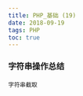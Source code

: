 ```yaml
---
title: PHP_基础 (19)
date: 2018-09-19
tags: PHP 
toc: true
---
```


### 字符串操作总结
    字符串截取

<!-- more -->


